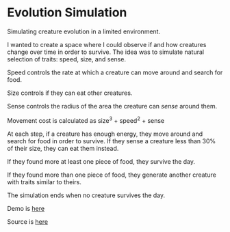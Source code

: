 # Evolution Simulation

Simulating creature evolution in a limited environment.

I wanted to create a space where I could observe if and how creatures change over time in order to survive. The idea was to simulate natural selection of traits: speed, size, and sense.

Speed controls the rate at which a creature can move around and search for food.

Size controls if they can eat other creatures.

Sense controls the radius of the area the creature can _sense_ around them.

Movement cost is calculated as size<sup>3</sup> + speed<sup>2</sup> + sense

At each step, if a creature has enough energy, they move around and search for food in order to survive. If they sense a creature less than 30% of their size, they can eat them instead.

If they found more at least one piece of food, they survive the day.

If they found more than one piece of food, they generate another creature with traits similar to theirs.

The simulation ends when no creature survives the day.

Demo is [here](https://dijs.github.io/evolution-sim/)

Source is [here](https://github.com/dijs/evolution-sim)
